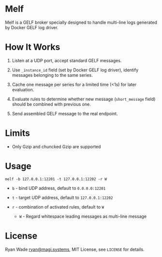 # Melf

Melf is a GELF broker specially designed to handle multi-line logs generated by Docker GELF log driver.

# How It Works

1. Listen at a UDP port, accept standard GELF messages.

2. Use `_instance_id` field (set by Docker GELF log driver), identify messages belonging to the same series.

3. Cache one message per series for a limited time (<1s) for later evaluation.

3. Evaluate rules to determine whether new message (`short_message` field) should be combined with previous one.

4. Send assembled GELF message to the real endpoint.

# Limits

* Only Gzip and chuncked Gzip are supported

# Usage

`melf -b 127.0.0.1:12201 -t 127.0.0.1:12202 -r W`

* `b` - bind UDP address, default to `0.0.0.0:12201`

* `t` - target UDP address, default to `127.0.0.1:12202`

* `r` - combination of activated rules, default to `W`

  * `W` - Regard whitespace leading messages as multi-line message

# License

Ryan Wade <ryan@magi.systems>, MIT License, see `LICENSE` for details.
